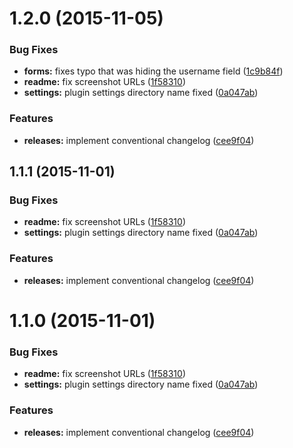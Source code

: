 <a name="1.2.0"></a>
# 1.2.0 (2015-11-05)


### Bug Fixes

* **forms:** fixes typo that was hiding the username field ([1c9b84f](https://github.com/hypeJunction/Elgg-forms_register/commit/1c9b84f))
* **readme:** fix screenshot URLs ([1f58310](https://github.com/hypeJunction/Elgg-forms_register/commit/1f58310))
* **settings:** plugin settings directory name fixed ([0a047ab](https://github.com/hypeJunction/Elgg-forms_register/commit/0a047ab))

### Features

* **releases:** implement conventional changelog ([cee9f04](https://github.com/hypeJunction/Elgg-forms_register/commit/cee9f04))



<a name="1.1.1"></a>
## 1.1.1 (2015-11-01)


### Bug Fixes

* **readme:** fix screenshot URLs ([1f58310](https://github.com/hypeJunction/Elgg-forms_register/commit/1f58310))
* **settings:** plugin settings directory name fixed ([0a047ab](https://github.com/hypeJunction/Elgg-forms_register/commit/0a047ab))

### Features

* **releases:** implement conventional changelog ([cee9f04](https://github.com/hypeJunction/Elgg-forms_register/commit/cee9f04))



<a name="1.1.0"></a>
# 1.1.0 (2015-11-01)


### Bug Fixes

* **readme:** fix screenshot URLs ([1f58310](https://github.com/hypeJunction/Elgg-forms_register/commit/1f58310))
* **settings:** plugin settings directory name fixed ([0a047ab](https://github.com/hypeJunction/Elgg-forms_register/commit/0a047ab))

### Features

* **releases:** implement conventional changelog ([cee9f04](https://github.com/hypeJunction/Elgg-forms_register/commit/cee9f04))



